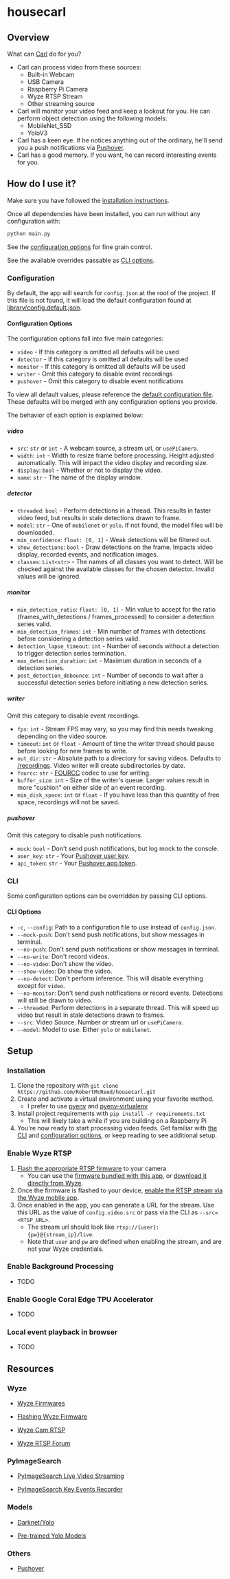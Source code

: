 # housecarl

## Overview

What can [Carl](https://en.wikipedia.org/wiki/Housecarl) do for you?

  - Carl can process video from these sources: 
      - Built-in Webcam
      - USB Camera
      - Raspberry Pi Camera
      - Wyze RTSP Stream
      - Other streaming source
  - Carl will monitor your video feed and keep a lookout for you. He can perform object detection using the following models:
      - MobileNet_SSD
      - YoloV3
  - Carl has a keen eye. If he notices anything out of the ordinary, he'll send you a push notifications via [Pushover](https://pushover.net/).
  - Carl has a good memory. If you want, he can record interesting events for you.

## How do I use it?

Make sure you have followed the [installation instructions](#installation).

Once all dependencies have been installed, you can run without any configuration with: 

```bash
python main.py
```

See the [configuration options](#configuration) for fine grain control.

See the available overrides passable as [CLI options](#cli-overrides).

### Configuration

By default, the app will search for `config.json` at the root of the project. If this file is not found, it will load the default configuration found at [library/config.default.json](library/config.default.json).

#### Configuration Options

The configuration options fall into five main categories:

  - `video` - If this category is omitted all defaults will be used
  - `detector` - If this category is omitted all defaults will be used
  - `monitor` - If this category is omitted all defaults will be used
  - `writer` - Omit this category to disable event recordings
  - `pushover` - Omit this category to disable event notifications

To view all default values, please reference the [default configuration file](/library/config.default.json). These defaults will be merged with any configuration options you provide.

The behavior of each option is explained below:

  ##### video

  - `src`: `str` or `int` - A webcam source, a stream url, or `usePiCamera`.
  - `width`: `int` - Width to resize frame before processing. Height adjusted automatically. This will impact the video display and recording size.
  - `display`: `bool` - Whether or not to display the video.
  - `name`: `str` - The name of the display window.

##### detector

  - `threaded`: `bool` - Perform detections in a thread. This results in faster video feed, but results in stale detections drawn to frame.
  - `model`: `str` - One of `mobilenet` or `yolo`. If not found, the model files will be downloaded.
  - `min_confidence`: `float: [0, 1]` - Weak detections will be filtered out.
  - `show_detections`: `bool` - Draw detections on the frame. Impacts video display, recorded events, and notification images.
  - `classes`: `List<str>` - The names of all classes you want to detect. Will be checked against the available classes for the chosen detector. Invalid values will be ignored.

##### monitor

  - `min_detection_ratio`: `float: [0, 1]` - Min value to accept for the ratio (frames_with_detections / frames_processed) to consider a detection series valid.
  - `min_detection_frames`: `int` - Min number of frames with detections before considering a detection series valid.
  - `detection_lapse_timeout`: `int` - Number of seconds without a detection to trigger detection series termination.
  - `max_detection_duration`: `int` - Maximum duration in seconds of a detection series.
  - `post_detection_debounce`: `int` - Number of seconds to wait after a successful detection series before initiating a new detection series.

##### writer

Omit this category to disable event recordings.

  - `fps`: `int` - Stream FPS may vary, so you may find this needs tweaking depending on the video source.
  - `timeout`: `int` or `float` - Amount of time the writer thread should pause before looking for new frames to write.
  - `out_dir`: `str` - Absolute path to a directory for saving videos. Defaults to [/recordings](/recordings). Video writer will create subdirectories by date.
  - `fourcc`: `str` - [FOURCC](https://www.fourcc.org/) codec to use for writing.
  - `buffer_size`: `int` - Size of the writer's queue. Larger values result in more "cushion" on either side of an event recording.
  - `min_disk_space`: `int` or `float` - If you have less than this quantity of free space, recordings will not be saved.

##### pushover

Omit this category to disable push notifications.

  - `mock`: `bool` - Don't send push notifications, but log mock to the console.
  - `user_key`: `str` - Your [Pushover user key](https://pushover.net/dashboard).
  - `api_token`: `str` - Your [Pushover app token](https://pushover.net/api#registration).

### CLI

Some configuration options can be overridden by passing CLI options.

#### CLI Options

  - `-c`, `--config`: Path to a configuration file to use instead of `config.json`.
  - `--mock-push`: Don't send push notifications, but show messages in terminal.
  - `--no-push`: Don't send push notifications or show messages in terminal.
  - `--no-write`: Don't record videos.
  - `--no-video`: Don't show the video.
  - `--show-video`: Do show the video.
  - `--no-detect`: Don't perform inference. This will disable everything except for `video`.
  - `--no-monitor`: Don't send push notifications or record events. Detections will still be drawn to video.
  - `--threaded`: Perform detections in a separate thread. This will speed up video but result in stale detections drawn to frames.
  - `--src`: Video Source. Number or stream url or `usePiCamera`.
  - `--model`: Model to use. Either `yolo` or `mobilenet`.


## Setup

### Installation

1. Clone the repository with `git clone https://github.com/RobertMcReed/housecarl.git`
2. Create and activate a virtual environment using your favorite method.
    - I prefer to use [pyenv](https://github.com/pyenv/pyenv) and [pyenv-virtualenv](https://github.com/pyenv/pyenv-virtualenv)
3. Install project requirements with `pip install -r requirements.txt`
    - This will likely take a while if you are building on a Raspberry Pi
4. You're now ready to start processing video feeds. Get familiar with [the CLI](#cli) and [configuration options](#configuration), or keep reading to see additional setup.

### Enable Wyze RTSP

1. [Flash the appropriate RTSP firmware](https://support.wyzecam.com/hc/en-us/articles/360031490871-How-to-flash-firmware-manually) to your camera
    - You can use the [firmware bundled with this app](/firmware), or [download it directly from Wyze](https://support.wyzecam.com/hc/en-us/articles/360024852172).
2. Once the firmware is flashed to your device, [enable the RTSP stream via the Wyze mobile app](https://support.wyzecam.com/hc/en-us/articles/360026245231-Wyze-Cam-RTSP?flash_digest=630b29ed5ddba4551c15029f9d8006765ae1ad0c#).
3. Once enabled in the app, you can generate a URL for the stream. Use this URL as the value of `config.video.src` or pass via the CLI as `--src=<RTSP_URL>`.
     - The stream url should look like `rtsp://{user}:{pw}@{stream_ip}/live`.
     - Note that `user` and `pw` are defined when enabling the stream, and are not your Wyze credentials.

### Enable Background Processing

 - TODO

### Enable Google Coral Edge TPU Accelerator

 - TODO

### Local event playback in browser

 - TODO

## Resources

### Wyze

 - [Wyze Firmwares](https://support.wyzecam.com/hc/en-us/articles/360024852172)

 - [Flashing Wyze Firmware](https://support.wyzecam.com/hc/en-us/articles/360031490871-How-to-flash-firmware-manually)

 - [Wyze Cam RTSP](https://support.wyzecam.com/hc/en-us/articles/360026245231-Wyze-Cam-RTSP?flash_digest=630b29ed5ddba4551c15029f9d8006765ae1ad0c#)

 - [Wyze RTSP Forum](https://forums.wyzecam.com/t/real-time-streaming-protocol-rtsp/6694/986)

### PyImageSearch

 - [PyImageSearch Live Video Streaming](https://www.pyimagesearch.com/2019/04/15/live-video-streaming-over-network-with-opencv-and-imagezmq/)

 - [PyImageSearch Key Events Recorder](https://www.pyimagesearch.com/2016/02/29/saving-key-event-video-clips-with-opencv/)

### Models

 - [Darknet/Yolo](https://github.com/pjreddie/darknet)

 - [Pre-trained Yolo Models](https://github.com/AlexeyAB/darknet#pre-trained-models)

### Others

- [Pushover](https://pushover.net/)
